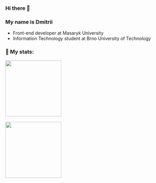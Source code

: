 ### Hi there 👋

### My name is Dmitrii
- Front-end developer at Masaryk University
- Information Technology student at Brno University of Technology

### 🤔 My stats:

<a href="https://github.com/anuraghazra/github-readme-stats">
  <img height=175 align="center" src="https://github-readme-stats.vercel.app/api?username=lasjdhu&theme=transparent&hide=stars" />
  <br />
  <br />
  <img height=175 align="center" src="https://github-readme-stats.vercel.app/api/top-langs/?username=lasjdhu&theme=transparent&layout=compact&exclude_repo=university-projects,cane-client" />
</a>

<!--
It is a ✨ _special_ ✨ repository because its `README.md` (this file) appears on your GitHub profile.

Here are some ideas to get you started:

- 🔭 I’m currently working on ...
- 🌱 I’m currently learning ...
- 👯 I’m looking to collaborate on ...
- 🤔 I’m looking for help with ...
- 💬 Ask me about ...
- 📫 How to reach me: ...
- 😄 Pronouns: ...
- ⚡ Fun fact: ...
-->
